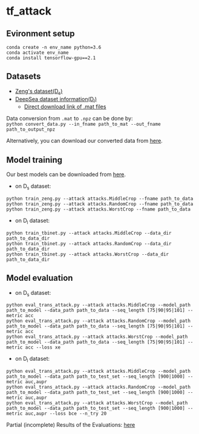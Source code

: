 # tf_attack

## Evironment setup
```
conda create -n env_name python=3.6
conda activate env_name
conda install tensorflow-gpu==2.1
```
## Datasets
* [Zeng's dataset(D<sub>s</sub>)](http://cnn.csail.mit.edu/)
* [DeepSea dataset information(D<sub>l</sub>)](http://deepsea.princeton.edu/help/ "DeepSea dataset")
    * [Direct download link of .mat files](http://deepsea.princeton.edu/media/code/deepsea_train_bundle.v0.9.tar.gz)

Data conversion from `.mat` to `.npz` can be done by:  
`python convert_data.py --in_fname path_to_mat --out_fname path_to_output_npz`

Alternatively, you can download our converted data from [here](https://uszeged-my.sharepoint.com/:f:/g/personal/pap_gergely_1_o365_u-szeged_hu/EmfyJP3jFWFLjxe_NK2t3N0BGFOBTn-kCO0Id8dOoV9N0A?e=yAiAx2). 

## Model training
Our best models can be downloaded from [here](https://uszeged-my.sharepoint.com/:f:/g/personal/pap_gergely_1_o365_u-szeged_hu/Eo9ntvgjGjdMjWVLWxgLXq4Bz4L9fqJCyhbM8wuX1wdLIw?e=6LDzNK).

* on D<sub>s</sub> dataset:
```
python train_zeng.py --attack attacks.MiddleCrop --fname path_to_data  
python train_zeng.py --attack attacks.RandomCrop --fname path_to_data
python train_zeng.py --attack attacks.WorstCrop --fname path_to_data
```
* on D<sub>l</sub> dataset:
```
python train_tbinet.py --attack attacks.MiddleCrop --data_dir path_to_data_dir  
python train_tbinet.py --attack attacks.RandomCrop --data_dir path_to_data_dir
python train_tbinet.py --attack attacks.WorstCrop --data_dir path_to_data_dir
```
## Model evaluation
* on D<sub>s</sub> dataset:
```
python eval_trans_attack.py --attack attacks.MiddleCrop --model_path path_to_model --data_path path_to_data --seq_length [75|90|95|101] --metric acc
python eval_trans_attack.py --attack attacks.RandomCrop --model_path path_to_model --data_path path_to_data --seq_length [75|90|95|101] --metric acc
python eval_trans_attack.py --attack attacks.WorstCrop --model_path path_to_model --data_path path_to_data --seq_length [75|90|95|101] --metric acc --loss xe
```
* on D<sub>l</sub> dataset:
```
python eval_trans_attack.py --attack attacks.MiddleCrop --model_path path_to_model --data_path path_to_test_set --seq_length [900|1000] --metric auc,aupr
python eval_trans_attack.py --attack attacks.RandomCrop --model_path path_to_model --data_path path_to_test_set --seq_length [900|1000] --metric auc,aupr
python eval_trans_attack.py --attack attacks.WorstCrop --model_path path_to_model --data_path path_to_test_set --seq_length [900|1000] --metric auc,aupr --loss bce --n_try 20
```


Partial (incomplete) Results of the Evaluations: [here](https://uszeged-my.sharepoint.com/:f:/g/personal/pap_gergely_1_o365_u-szeged_hu/EsIWiEKSJMZPrSRmeuspUdwBStlp_nT6SEdWzadSsDfLIQ?e=jZ8EoO)

